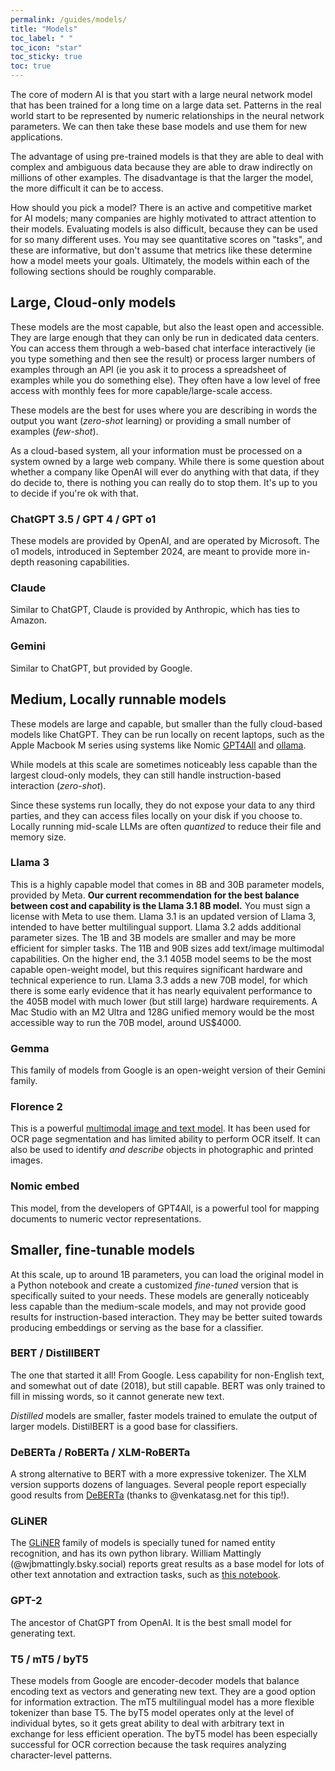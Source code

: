 ```yaml
---
permalink: /guides/models/
title: "Models"
toc_label: " "
toc_icon: "star"
toc_sticky: true
toc: true
---
```


The core of modern AI is that you start with a large neural network model that has been trained for a long time on a large data set. Patterns in the real world start to be represented by numeric relationships in the neural network parameters. We can then take these base models and use them for new applications.

The advantage of using pre-trained models is that they are able to deal with complex and ambiguous data because they are able to draw indirectly on millions of other examples. The disadvantage is that the larger the model, the more difficult it can be to access. 

How should you pick a model? There is an active and competitive market for AI models; many companies are highly motivated to attract attention to their models. Evaluating models is also difficult, because they can be used for so many different uses. You may see quantitative scores on "tasks", and these are informative, but don't assume that metrics like these determine how a model meets your goals. Ultimately, the models within each of the following sections should be roughly comparable.

## Large, Cloud-only models

These models are the most capable, but also the least open and accessible. They are large enough that they can only be run in dedicated data centers.
You can access them through a web-based chat interface interactively (ie you type something and then see the result) or process larger numbers of examples through an API (ie you ask it to process a spreadsheet of examples while you do something else).
They often have a low level of free access with monthly fees for more capable/large-scale access.

These models are the best for uses where you are describing in words the output you want (*zero-shot* learning) or providing a small number of examples (*few-shot*).

As a cloud-based system, all your information must be processed on a system owned by a large web company. While there is some question about whether a company like OpenAI will ever do anything with that data, if they do decide to, there is nothing you can really do to stop them. It's up to you to decide if you're ok with that.

### ChatGPT 3.5 / GPT 4 / GPT o1

These models are provided by OpenAI, and are operated by Microsoft. The o1 models, introduced in September 2024, are meant to provide more in-depth reasoning capabilities.

### Claude

Similar to ChatGPT, Claude is provided by Anthropic, which has ties to Amazon.

### Gemini

Similar to ChatGPT, but provided by Google.

## Medium, Locally runnable models

These models are large and capable, but smaller than the fully cloud-based models like ChatGPT. They can be run locally on recent laptops, such as the Apple Macbook M series using systems like Nomic [GPT4All](https://www.nomic.ai/gpt4all) and [ollama](https://ollama.com/).

While models at this scale are sometimes noticeably less capable than the largest cloud-only models, they can still handle instruction-based interaction (*zero-shot*).

Since these systems run locally, they do not expose your data to any third parties, and they can access files locally on your disk if you choose to.
Locally running mid-scale LLMs are often *quantized* to reduce their file and memory size.

### Llama 3

This is a highly capable model that comes in 8B and 30B parameter models, provided by Meta. <b>Our current recommendation for the best balance between cost and capability is the Llama 3.1 8B model.</b> You must sign a license with Meta to use them. Llama 3.1 is an updated version of Llama 3, intended to have better multilingual support. Llama 3.2 adds additional parameter sizes. The 1B and 3B models are smaller and may be more efficient for simpler tasks. The 11B and 90B sizes add text/image multimodal capabilities. On the higher end, the 3.1 405B model seems to be the most capable open-weight model, but this requires significant hardware and technical experience to run. Llama 3.3 adds a new 70B model, for which there is some early evidence that it has nearly equivalent performance to the 405B model with much lower (but still large) hardware requirements. A Mac Studio with an M2 Ultra and 128G unified memory would be the most accessible way to run the 70B model, around US$4000.

### Gemma

This family of models from Google is an open-weight version of their Gemini family.

### Florence 2

This is a powerful [multimodal image and text model](https://huggingface.co/microsoft/Florence-2-large/blob/main/sample_inference.ipynb). It has been used for OCR page segmentation and has limited ability to perform OCR itself. It can also be used to identify *and describe* objects in photographic and printed images.

### Nomic embed

This model, from the developers of GPT4All, is a powerful tool for mapping documents to numeric vector representations.

## Smaller, fine-tunable models

At this scale, up to around 1B parameters, you can load the original model in a Python notebook and create a customized *fine-tuned* version that is specifically suited to your needs.
These models are generally noticeably less capable than the medium-scale models, and may not provide good results for instruction-based interaction.
They may be better suited towards producing embeddings or serving as the base for a classifier.

### BERT / DistillBERT

The one that started it all! From Google. Less capability for non-English text, and somewhat out of date (2018), but still capable. BERT was only trained to fill in missing words, so it cannot generate new text.

*Distilled* models are smaller, faster models trained to emulate the output of larger models. DistilBERT is a good base for classifiers.

### DeBERTa / RoBERTa / XLM-RoBERTa

A strong alternative to BERT with a more expressive tokenizer. The XLM version supports dozens of languages. Several people report especially good results from [DeBERTa](https://huggingface.co/docs/transformers/en/model_doc/deberta) (thanks to @venkatasg.net for this tip!).

### GLiNER

The [GLiNER](https://huggingface.co/gliner-community) family of models is specially tuned for named entity recognition, and has its own python library. William Mattingly (@wjbmattingly.bsky.social) reports great results as a base model for lots of other text annotation and extraction tasks, such as [this notebook](https://huggingface.co/knowledgator/gliner-multitask-v1.0).

### GPT-2

The ancestor of ChatGPT from OpenAI. It is the best small model for generating text.

### T5 / mT5 / byT5

These models from Google are encoder-decoder models that balance encoding text as vectors and generating new text. They are a good option for information extraction. The mT5 multilingual model has a more flexible tokenizer than base T5. The byT5 model operates only at the level of individual bytes, so it gets great ability to deal with arbitrary text in exchange for less efficient operation. The byT5 model has been especially successful for OCR correction because the task requires analyzing character-level patterns. 


